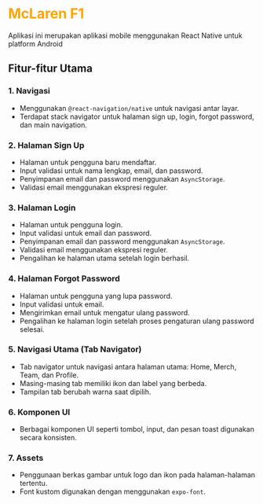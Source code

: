 ﻿# <span style="color:orange">McLaren F1</span>

Aplikasi ini merupakan aplikasi mobile menggunakan React Native untuk platform Android

## Fitur-fitur Utama

### 1. **Navigasi**

- Menggunakan `@react-navigation/native` untuk navigasi antar layar.
- Terdapat stack navigator untuk halaman sign up, login, forgot password, dan main navigation.

### 2. **Halaman Sign Up**

- Halaman untuk pengguna baru mendaftar.
- Input validasi untuk nama lengkap, email, dan password.
- Penyimpanan email dan password menggunakan `AsyncStorage`.
- Validasi email menggunakan ekspresi reguler.

### 3. **Halaman Login**

- Halaman untuk pengguna login.
- Input validasi untuk email dan password.
- Penyimpanan email dan password menggunakan `AsyncStorage`.
- Validasi email menggunakan ekspresi reguler.
- Pengalihan ke halaman utama setelah login berhasil.

### 4. **Halaman Forgot Password**

- Halaman untuk pengguna yang lupa password.
- Input validasi untuk email.
- Mengirimkan email untuk mengatur ulang password.
- Pengalihan ke halaman login setelah proses pengaturan ulang password selesai.

### 5. **Navigasi Utama (Tab Navigator)**

- Tab navigator untuk navigasi antara halaman utama: Home, Merch, Team, dan Profile.
- Masing-masing tab memiliki ikon dan label yang berbeda.
- Tampilan tab berubah warna saat dipilih.

### 6. **Komponen UI**

- Berbagai komponen UI seperti tombol, input, dan pesan toast digunakan secara konsisten.

### 7. **Assets**

- Penggunaan berkas gambar untuk logo dan ikon pada halaman-halaman tertentu.
- Font kustom digunakan dengan menggunakan `expo-font`.
